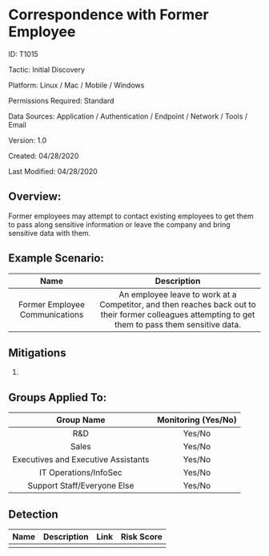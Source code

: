 # **Correspondence with Former Employee**

ID: T1015

Tactic: Initial Discovery

Platform: Linux / Mac / Mobile / Windows

Permissions Required: Standard

Data Sources: Application / Authentication / Endpoint / Network / Tools / Email

Version: 1.0

Created: 04/28/2020

Last Modified: 04/28/2020


## **Overview:**
Former employees may attempt to contact existing employees to get them to pass along sensitive information or leave the company and bring sensitive data with them.  

## **Example Scenario:**

| Name | Description |
| :---:| :---:|
| Former Employee Communications | An employee leave to work at a Competitor, and then reaches back out to their former colleagues attempting to get them to pass them sensitive data.   |
  

## **Mitigations**

1.  



## **Groups Applied To:**
| Group Name | Monitoring (Yes/No) |
| :---: | :---:|
| R&D	| Yes/No |
| Sales | Yes/No |
| Executives and Executive Assistants |	Yes/No |
| IT Operations/InfoSec	| Yes/No |
|Support Staff/Everyone Else | Yes/No|

## **Detection**
| Name | Description | Link | Risk Score |
| :---: | :---:|:---: | :---:|
|  | | | |  





